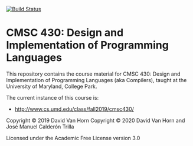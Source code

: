 [![Build Status](https://travis-ci.com/cmsc430/www.png?branch=master)](https://travis-ci.com/cmsc430/www)

# CMSC 430: Design and Implementation of Programming Languages

This repository contains the course material for CMSC 430: Design and
Implementation of Programming Languages (aka Compilers), taught at the
University of Maryland, College Park.

The current instance of this course is:

* http://www.cs.umd.edu/class/fall2019/cmsc430/

Copyright © 2019 David Van Horn
Copyright © 2020 David Van Horn and José Manuel Calderón Trilla

Licensed under the Academic Free License version 3.0


